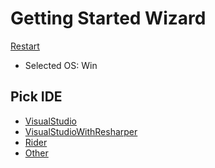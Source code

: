 <!--
GENERATED FILE - DO NOT EDIT
This file was generated by [MarkdownSnippets](https://github.com/SimonCropp/MarkdownSnippets).
Source File: /docs/mdsource/wiz/pickide_Win.source.md
To change this file edit the source file and then run MarkdownSnippets.
-->

# Getting Started Wizard

[Restart](/docs/wiz/readme.md)

* Selected OS: Win

## Pick IDE
 * [VisualStudio](picktest_Win_VisualStudio.md)
 * [VisualStudioWithResharper](picktest_Win_VisualStudioWithResharper.md)
 * [Rider](picktest_Win_Rider.md)
 * [Other](picktest_Win_Other.md)
